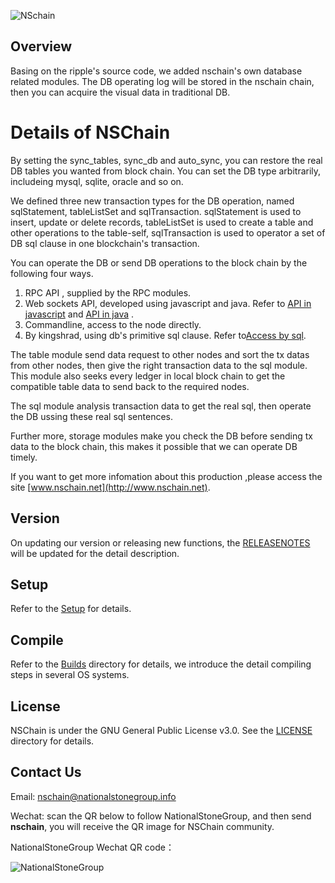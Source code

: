 ![NSchain](/images/logo.png)

## Overview

Basing on the ripple's source code, we added nschain's own database related modules. The DB operating log will be stored in the nschain chain, then you can acquire the visual data in traditional DB.

# Details of NSChain

By setting the sync_tables, sync_db and auto_sync, you can restore the real DB tables you wanted from block chain. You can set the DB type arbitrarily, includeing mysql, sqlite, oracle and so on.

We defined three new transaction types for the DB operation, named sqlStatement, tableListSet and sqlTransaction. sqlStatement is used to insert, update or delete records, tableListSet is used to create a table and other operations to the table-self, sqlTransaction is used to operator a set of DB sql clause in one blockchain's transaction.

You can operate the DB or send DB operations to the block chain by the following four ways.

1. RPC API , supplied by the RPC modules.
2. Web sockets API, developed using javascript and java. Refer to [API in javascript](http://www.nschain.net/api_javascript.html) and [API in java](http://www.nschain.net/api_java.html) .
3. Commandline, access to the node directly.
4. By kingshrad, using db's primitive sql clause. Refer to[Access by sql](http://www.nschain.net/api_mysql.html).

The table module send data request to other nodes and sort the tx datas from other nodes, then give the right transaction data to the  sql module. This module also seeks every ledger in local block chain to get the compatible table data to send back to the required nodes.

The sql module analysis transaction data to get the real sql, then operate the DB ussing these real sql sentences.

Further more, storage modules make you check the DB before sending tx data to the block chain, this makes it possible that we can operate DB timely.

If you want to get more infomation about this production ,please access the site [www.nschain.net](http://www.nschain.net).

## Version
On updating  our version or  releasing new functions, the [RELEASENOTES](./RELEASENOTES.md) will be updated for the detail description.

## Setup
Refer to the  [Setup](./doc/manual/deploy.md) for details.

## Compile

Refer to the  [Builds](./Builds) directory for details, we introduce the detail compiling steps in several OS systems.

## License

NSChain is under the GNU General Public License v3.0. See the [LICENSE](./LICENSE) directory for details.

## Contact Us
Email: nschain@nationalstonegroup.info

Wechat: scan the QR below to follow NationalStoneGroup, and then send **nschain**, you will receive the QR image for NSChain community.

NationalStoneGroup Wechat QR code：

![NationalStoneGroup](/images/nationalstonegroup.jpg)
